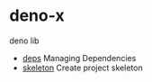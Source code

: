 # deno-x

deno lib

- [deps](bin/deps/README.md) Managing Dependencies
- [skeleton](bin/skeleton/README.md) Create project skeleton
